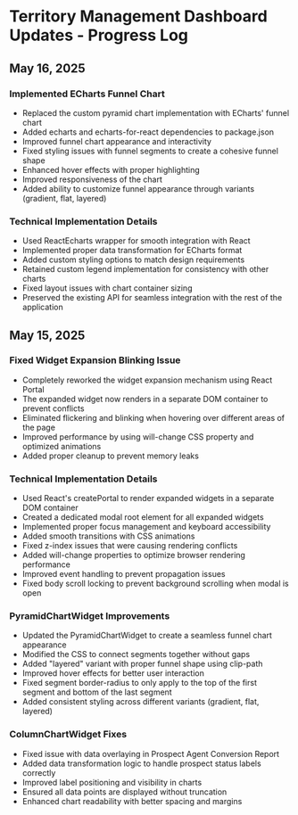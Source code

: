 # Territory Management Dashboard Updates - Progress Log

## May 16, 2025

### Implemented ECharts Funnel Chart
- Replaced the custom pyramid chart implementation with ECharts' funnel chart
- Added echarts and echarts-for-react dependencies to package.json
- Improved funnel chart appearance and interactivity
- Fixed styling issues with funnel segments to create a cohesive funnel shape
- Enhanced hover effects with proper highlighting
- Improved responsiveness of the chart
- Added ability to customize funnel appearance through variants (gradient, flat, layered)

### Technical Implementation Details
- Used ReactEcharts wrapper for smooth integration with React
- Implemented proper data transformation for ECharts format
- Added custom styling options to match design requirements
- Retained custom legend implementation for consistency with other charts
- Fixed layout issues with chart container sizing
- Preserved the existing API for seamless integration with the rest of the application

## May 15, 2025

### Fixed Widget Expansion Blinking Issue
- Completely reworked the widget expansion mechanism using React Portal
- The expanded widget now renders in a separate DOM container to prevent conflicts
- Eliminated flickering and blinking when hovering over different areas of the page
- Improved performance by using will-change CSS property and optimized animations
- Added proper cleanup to prevent memory leaks

### Technical Implementation Details
- Used React's createPortal to render expanded widgets in a separate DOM container
- Created a dedicated modal root element for all expanded widgets
- Implemented proper focus management and keyboard accessibility
- Added smooth transitions with CSS animations
- Fixed z-index issues that were causing rendering conflicts
- Added will-change properties to optimize browser rendering performance
- Improved event handling to prevent propagation issues
- Fixed body scroll locking to prevent background scrolling when modal is open

### PyramidChartWidget Improvements
- Updated the PyramidChartWidget to create a seamless funnel chart appearance
- Modified the CSS to connect segments together without gaps
- Added "layered" variant with proper funnel shape using clip-path
- Improved hover effects for better user interaction
- Fixed segment border-radius to only apply to the top of the first segment and bottom of the last segment
- Added consistent styling across different variants (gradient, flat, layered)

### ColumnChartWidget Fixes
- Fixed issue with data overlaying in Prospect Agent Conversion Report
- Added data transformation logic to handle prospect status labels correctly
- Improved label positioning and visibility in charts
- Ensured all data points are displayed without truncation
- Enhanced chart readability with better spacing and margins
